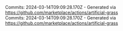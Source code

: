 Commits: 2024-03-14T09:09:28.170Z - Generated via https://github.com/marketplace/actions/artificial-grass
<br>
Commits: 2024-03-14T09:09:28.170Z - Generated via https://github.com/marketplace/actions/artificial-grass
<br>
